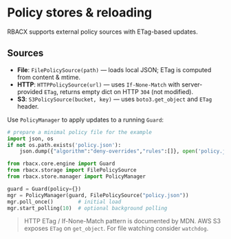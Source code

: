 
# Policy stores & reloading

RBACX supports external policy sources with ETag-based updates.

## Sources

- **File**: `FilePolicySource(path)` — loads local JSON; ETag is computed from content & mtime.
- **HTTP**: `HTTPPolicySource(url)` — uses `If-None-Match` with server-provided `ETag`, returns empty dict on HTTP `304` (not modified).
- **S3**: `S3PolicySource(bucket, key)` — uses `boto3.get_object` and `ETag` header.

Use `PolicyManager` to apply updates to a running `Guard`:

```python
# prepare a minimal policy file for the example
import json, os
if not os.path.exists('policy.json'):
    json.dump({"algorithm":"deny-overrides","rules":[]}, open('policy.json','w'))

from rbacx.core.engine import Guard
from rbacx.storage import FilePolicySource
from rbacx.store.manager import PolicyManager

guard = Guard(policy={})
mgr = PolicyManager(guard, FilePolicySource("policy.json"))
mgr.poll_once()        # initial load
mgr.start_polling(10)  # optional background polling
```

> HTTP ETag / If-None-Match pattern is documented by MDN. AWS S3 exposes `ETag` on `get_object`. For file watching consider `watchdog`.
